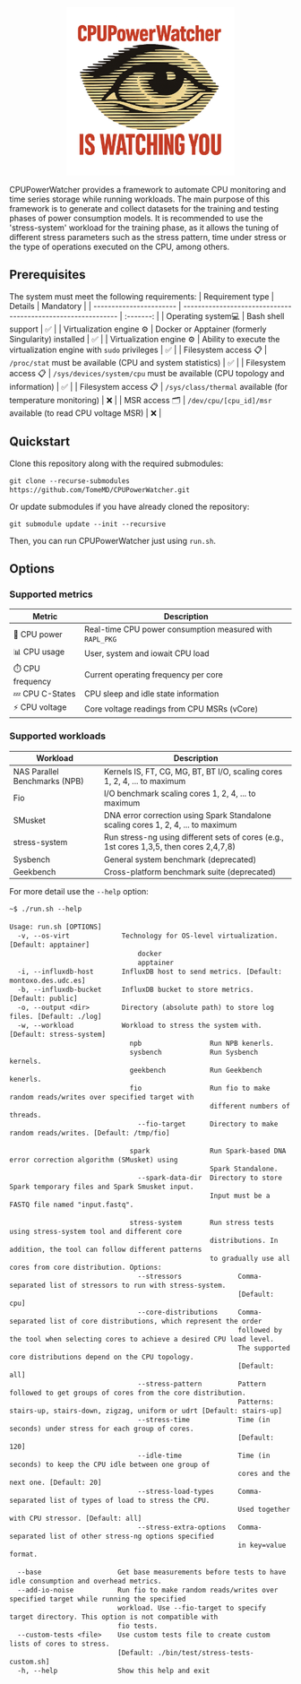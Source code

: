 <p align="center"><img src="./docs/logo.png" style="height: 300px; width: 300px"/></p>

CPUPowerWatcher provides a framework to automate CPU monitoring and time series storage while running workloads. The main purpose of this framework is to generate and collect datasets for the training and testing phases of power consumption models. It is recommended to use the 'stress-system' workload for the training phase, as it allows the tuning of different stress parameters such as the stress pattern, time under stress or the type of operations executed on the CPU, among others.

## Prerequisites
The system must meet the following requirements:
| Requirement type        | Details                                                      | Mandatory |
| ----------------------- | ------------------------------------------------------------ | :-------: |
| Operating system💻       | Bash shell support                                           |     ✅     |
| Virtualization engine ⚙️ | Docker or Apptainer (formerly Singularity) installed         |     ✅     |
| Virtualization engine ⚙️ | Ability to execute the virtualization engine with `sudo` privileges |     ✅     |
| Filesystem access 📋     | `/proc/stat` must be available (CPU and system statistics)   |     ✅     |
| Filesystem access 📋     | `/sys/devices/system/cpu` must be available (CPU topology and information) |     ✅     |
| Filesystem access 📋     | `/sys/class/thermal` available (for temperature monitoring)  |     ❌     |
| MSR access 🗂️            | `/dev/cpu/[cpu_id]/msr` available (to read CPU voltage MSR)  |     ❌     |


## Quickstart

Clone this repository along with the required submodules:
```shell
git clone --recurse-submodules https://github.com/TomeMD/CPUPowerWatcher.git
```

Or update submodules if you have already cloned the repository:
```shell
git submodule update --init --recursive
```

Then, you can run CPUPowerWatcher just using `run.sh`.


## Options

### Supported metrics

| Metric          | Description                                              |
| --------------- | -------------------------------------------------------- |
| 🔋 CPU power     | Real-time CPU power consumption measured with `RAPL_PKG` |
| 📊 CPU usage     | User, system and iowait CPU load                         |
| ⏱️ CPU frequency | Current operating frequency per core                     |
| 💤 CPU C-States  | CPU sleep and idle state information                     |
| ⚡️ CPU voltage   | Core voltage readings from CPU MSRs (vCore)              |

### Supported workloads

| Workload                      | Description                                                  |
| ----------------------------- | ------------------------------------------------------------ |
| NAS Parallel Benchmarks (NPB) | Kernels IS, FT, CG, MG, BT, BT I/O, scaling cores 1, 2, 4, ... to maximum |
| Fio                           | I/O benchmark scaling cores 1, 2, 4, ... to maximum          |
| SMusket                       | DNA error correction using Spark Standalone scaling cores 1, 2, 4, ... to maximum |
| stress-system                 | Run stress-ng using different sets of cores (e.g., 1st cores 1,3,5, then cores 2,4,7,8) |
| Sysbench                      | General system benchmark (deprecated)                        |
| Geekbench                     | Cross-platform benchmark suite (deprecated)                  |


For more detail use the `--help` option:
```shell
~$ ./run.sh --help

Usage: run.sh [OPTIONS]
  -v, --os-virt             Technology for OS-level virtualization. [Default: apptainer]
                                docker
                                apptainer
  -i, --influxdb-host       InfluxDB host to send metrics. [Default: montoxo.des.udc.es]
  -b, --influxdb-bucket     InfluxDB bucket to store metrics. [Default: public]
  -o, --output <dir>        Directory (absolute path) to store log files. [Default: ./log]
  -w, --workload            Workload to stress the system with. [Default: stress-system]
                              npb                 Run NPB kenerls.
                              sysbench            Run Sysbench kernels.
                              geekbench           Run Geekbench kenerls.
                              fio                 Run fio to make random reads/writes over specified target with
                                                  different numbers of threads.
                                --fio-target      Directory to make random reads/writes. [Default: /tmp/fio]

                              spark               Run Spark-based DNA error correction algorithm (SMusket) using
                                                  Spark Standalone.
                                --spark-data-dir  Directory to store Spark temporary files and Spark Smusket input.
                                                  Input must be a FASTQ file named "input.fastq".

                              stress-system       Run stress tests using stress-system tool and different core
                                                  distributions. In addition, the tool can follow different patterns
                                                  to gradually use all cores from core distribution. Options:
                                --stressors              Comma-separated list of stressors to run with stress-system.
                                                         [Default: cpu]
                                --core-distributions     Comma-separated list of core distributions, which represent the order
                                                         followed by the tool when selecting cores to achieve a desired CPU load level.
                                                         The supported core distributions depend on the CPU topology.
                                                         [Default: all]
                                --stress-pattern         Pattern followed to get groups of cores from the core distribution.
                                                         Patterns: stairs-up, stairs-down, zigzag, uniform or udrt [Default: stairs-up]
                                --stress-time            Time (in seconds) under stress for each group of cores.
                                                         [Default: 120]
                                --idle-time              Time (in seconds) to keep the CPU idle between one group of
                                                         cores and the next one. [Default: 20]
                                --stress-load-types      Comma-separated list of types of load to stress the CPU.
                                                         Used together with CPU stressor. [Default: all]
                                --stress-extra-options   Comma-separated list of other stress-ng options specified
                                                         in key=value format.

  --base                   Get base measurements before tests to have idle consumption and overhead metrics.
  --add-io-noise           Run fio to make random reads/writes over specified target while running the specified
                           workload. Use --fio-target to specify target directory. This option is not compatible with
                           fio tests.
  --custom-tests <file>    Use custom tests file to create custom lists of cores to stress.
                           [Default: ./bin/test/stress-tests-custom.sh]
  -h, --help               Show this help and exit
```





